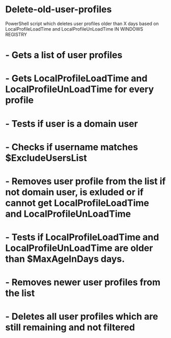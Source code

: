# Delete-old-user-profiles
PowerShell script which deletes user profiles older than X days based on LocalProfileLoadTime and LocalProfileUnLoadTime IN WINDOWS REGISTRY

# - Gets a list of user profiles
# - Gets LocalProfileLoadTime and LocalProfileUnLoadTime for every profile
# - Tests if user is a domain user
# - Checks if username matches $ExcludeUsersList
# - Removes user profile from the list if not domain user, is exluded or if cannot get LocalProfileLoadTime and LocalProfileUnLoadTime
# - Tests if LocalProfileLoadTime and LocalProfileUnLoadTime are older than $MaxAgeInDays days.
# - Removes newer user profiles from the list
# - Deletes all user profiles which are still remaining and not filtered
